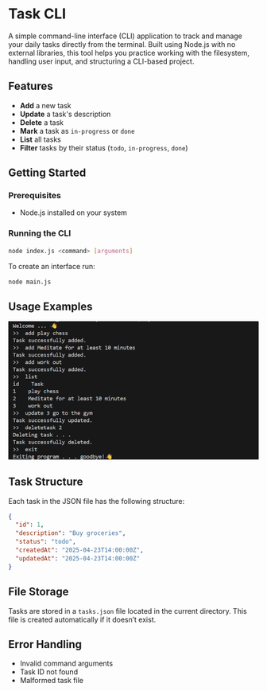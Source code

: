 # Task CLI

A simple command-line interface (CLI) application to track and manage your daily tasks directly from the terminal. Built using Node.js with no external libraries, this tool helps you practice working with the filesystem, handling user input, and structuring a CLI-based project.

## Features

- **Add** a new task
- **Update** a task's description
- **Delete** a task
- **Mark** a task as `in-progress` or `done`
- **List** all tasks
- **Filter** tasks by their status (`todo`, `in-progress`, `done`)

## Getting Started

### Prerequisites

- Node.js installed on your system

### Running the CLI

```bash
node index.js <command> [arguments]
```

To create an interface run:

```bash
node main.js
```

## Usage Examples

![example of the cli interface!](./example.png)

## Task Structure

Each task in the JSON file has the following structure:

```json
{
  "id": 1,
  "description": "Buy groceries",
  "status": "todo",
  "createdAt": "2025-04-23T14:00:00Z",
  "updatedAt": "2025-04-23T14:00:00Z"
}
```

## File Storage

Tasks are stored in a `tasks.json` file located in the current directory. This file is created automatically if it doesn’t exist.

## Error Handling

- Invalid command arguments
- Task ID not found
- Malformed task file
